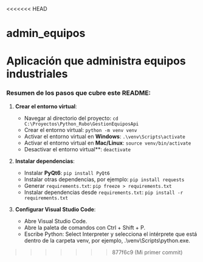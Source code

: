 <<<<<<< HEAD
# admin_equipos
Aplicación que administra equipos industriales
=======

### Resumen de los pasos que cubre este README:

1. **Crear el entorno virtual**:
   - Navegar al directorio del proyecto: `cd C:\Proyectos\Python_Rubo\GestionEquiposApi`
   - Crear el entorno virtual: `python -m venv venv`
   - Activar el entorno virtual en **Windows**: `.\venv\Scripts\activate`
   - Activar el entorno virtual en **Mac/Linux**: `source venv/bin/activate`
   - Desactivar el entorno virtual**: `deactivate`

2. **Instalar dependencias**:
   - Instalar **PyQt6**: `pip install PyQt6`
   - Instalar otras dependencias, por ejemplo: `pip install requests`
   - Generar `requirements.txt`: `pip freeze > requirements.txt`
   - Instalar dependencias desde `requirements.txt`: `pip install -r requirements.txt`

3. **Configurar Visual Studio Code**:
   - Abre Visual Studio Code.
   - Abre la paleta de comandos con Ctrl + Shift + P.
   - Escribe Python: Select Interpreter y selecciona el intérprete que está dentro de la carpeta venv, por ejemplo, .\venv\Scripts\python.exe.
>>>>>>> 877f6c9 (Mi primer commit)

